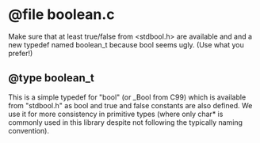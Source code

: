 # @file boolean.c

Make sure that at least true/false from <stdbool.h> are available
and and a new typedef named boolean_t because bool seems ugly. (Use
what you prefer!)
 
## @type boolean_t

This is a simple typedef for "bool" (or _Bool from C99) which is
available from "stdbool.h" as bool and true and false constants are
also defined. We use it for more consistency in primitive types
(where only char* is commonly used in this library despite not
following the typically naming convention).
 
